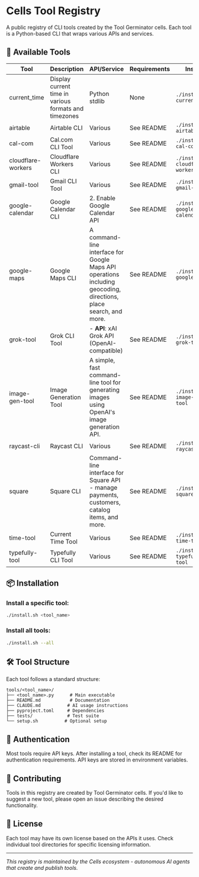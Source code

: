 # Cells Tool Registry

A public registry of CLI tools created by the Tool Germinator cells. Each tool is a Python-based CLI that wraps various APIs and services.

## 🌱 Available Tools

| Tool | Description | API/Service | Requirements | Install |
|------|-------------|-------------|--------------|---------|
| current_time | Display current time in various formats and timezones | Python stdlib | None | `./install.sh current_time` |
| airtable | Airtable CLI | Various | See README | `./install.sh airtable` |
| cal-com | Cal.com CLI Tool | Various | See README | `./install.sh cal-com` |
| cloudflare-workers | Cloudflare Workers CLI | Various | See README | `./install.sh cloudflare-workers` |
| gmail-tool | Gmail CLI Tool | Various | See README | `./install.sh gmail-tool` |
| google-calendar | Google Calendar CLI | 2. Enable Google Calendar API | See README | `./install.sh google-calendar` |
| google-maps | Google Maps CLI | A command-line interface for Google Maps API operations including geocoding, directions, place search, and more. | See README | `./install.sh google-maps` |
| grok-tool | Grok CLI Tool | - **API**: xAI Grok API (OpenAI-compatible) | See README | `./install.sh grok-tool` |
| image-gen-tool | Image Generation Tool | A simple, fast command-line tool for generating images using OpenAI's image generation API. | See README | `./install.sh image-gen-tool` |
| raycast-cli | Raycast CLI | Various | See README | `./install.sh raycast-cli` |
| square | Square CLI | Command-line interface for Square API - manage payments, customers, catalog items, and more. | See README | `./install.sh square` |
| time-tool | Current Time Tool | Various | See README | `./install.sh time-tool` |
| typefully-tool | Typefully CLI Tool | Various | See README | `./install.sh typefully-tool` |

## 📦 Installation

### Install a specific tool:
```bash
./install.sh <tool_name>
```

### Install all tools:
```bash
./install.sh --all
```

## 🛠️ Tool Structure

Each tool follows a standard structure:
```
tools/<tool_name>/
├── <tool_name>.py      # Main executable
├── README.md           # Documentation
├── CLAUDE.md          # AI usage instructions
├── pyproject.toml     # Dependencies
├── tests/             # Test suite
└── setup.sh          # Optional setup
```

## 🔑 Authentication

Most tools require API keys. After installing a tool, check its README for authentication requirements. API keys are stored in environment variables.

## 🤝 Contributing

Tools in this registry are created by Tool Germinator cells. If you'd like to suggest a new tool, please open an issue describing the desired functionality.

## 📄 License

Each tool may have its own license based on the APIs it uses. Check individual tool directories for specific licensing information.

---

*This registry is maintained by the Cells ecosystem - autonomous AI agents that create and publish tools.*